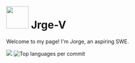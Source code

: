 <h1> 
<img src="https://emojis.slackmojis.com/emojis/images/1643515397/14160/mario_wave.gif?1643515397" width="60"> 
Jrge-V
</h1>
<p>Welcome to my page! I'm Jorge, an aspiring SWE.</p>

<img src="https://github-readme-stats.vercel.app/api/top-langs/?username=jrge-v"/>

<img src="https://camo.githubusercontent.com/293ac3d32816ce9782032c9dbcc0156564f411664b6588c0ba8376cb5697ac3a/68747470733a2f2f6769746875622d70726f66696c652d73756d6d6172792d63617264732e76657263656c2e6170702f6170692f63617264732f6d6f73742d636f6d6d69742d6c616e67756167653f757365726e616d653d6f72656e2d6c696e64736579267468656d653d676974687562" alt="Top languages per commit" data-canonical-src="https://github-profile-summary-cards.vercel.app/api/cards/most-commit-language?username=&amp;theme=github" style="max-width: 100%;">